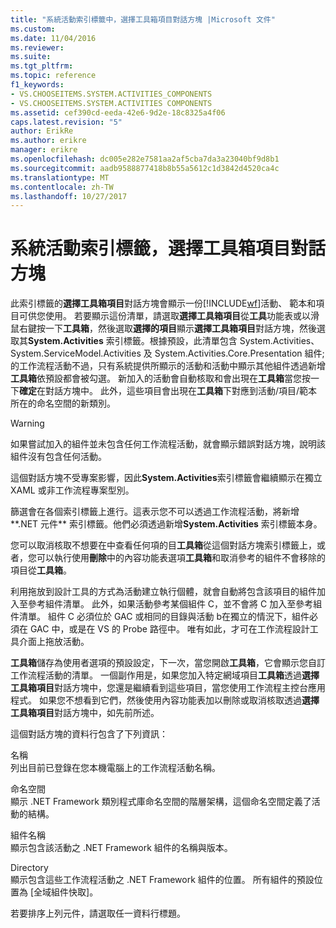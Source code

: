 ```yaml
---
title: "系統活動索引標籤中，選擇工具箱項目對話方塊 |Microsoft 文件"
ms.custom: 
ms.date: 11/04/2016
ms.reviewer: 
ms.suite: 
ms.tgt_pltfrm: 
ms.topic: reference
f1_keywords:
- VS.CHOOSEITEMS.SYSTEM.ACTIVITIES_COMPONENTS
- VS.CHOOSEITEMS.SYSTEM.ACTIVITIES COMPONENTS
ms.assetid: cef390cd-eeda-42e6-9d2e-18c8325a4f06
caps.latest.revision: "5"
author: ErikRe
ms.author: erikre
manager: erikre
ms.openlocfilehash: dc005e282e7581aa2af5cba7da3a23040bf9d8b1
ms.sourcegitcommit: aadb9588877418b8b55a5612c1d3842d4520ca4c
ms.translationtype: MT
ms.contentlocale: zh-TW
ms.lasthandoff: 10/27/2017
---
```

# <a name="systemactivities-tab-choose-toolbox-items-dialog-box"></a>系統活動索引標籤，選擇工具箱項目對話方塊
此索引標籤的**選擇工具箱項目**對話方塊會顯示一份[!INCLUDE[wf](../workflow-designer/includes/wf_md.md)]活動、 範本和項目可供您使用。 若要顯示這份清單，請選取**選擇工具箱項目**從**工具**功能表或以滑鼠右鍵按一下**工具箱**，然後選取**選擇的項目**顯示**選擇工具箱項目**對話方塊，然後選取其**System.Activities**  索引標籤。根據預設，此清單包含 System.Activities、 System.ServiceModel.Activities 及 System.Activities.Core.Presentation 組件; 的工作流程活動不過，只有系統提供所顯示的活動和活動中顯示其他組件透過新增**工具箱**依預設都會被勾選。 新加入的活動會自動核取和會出現在**工具箱**當您按一下**確定**在對話方塊中。 此外，這些項目會出現在**工具箱**下對應到活動/項目/範本所在的命名空間的新類別。  
  
> [!WARNING]
>  如果嘗試加入的組件並未包含任何工作流程活動，就會顯示錯誤對話方塊，說明該組件沒有包含任何活動。  
  
 這個對話方塊不受專案影響，因此**System.Activities**索引標籤會繼續顯示在獨立 XAML 或非工作流程專案型別。  
  
 篩選會在各個索引標籤上進行。這表示您不可以透過工作流程活動，將新增**.NET 元件** 索引標籤。他們必須透過新增**System.Activities**  索引標籤本身。  
  
 您可以取消核取不想要在中查看任何項的目**工具箱**從這個對話方塊索引標籤上，或者，您可以執行使用**刪除**中的內容功能表選項**工具箱**和取消參考的組件不會移除的項目從**工具箱**。  
  
 利用拖放到設計工具的方式為活動建立執行個體，就會自動將包含該項目的組件加入至參考組件清單。 此外，如果活動參考某個組件 C，並不會將 C 加入至參考組件清單。 組件 C 必須位於 GAC 或相同的目錄與活動 b在獨立的情況下，組件必須在 GAC 中，或是在 VS 的 Probe 路徑中。 唯有如此，才可在工作流程設計工具介面上拖放活動。  
  
 **工具箱**儲存為使用者選項的預設設定，下一次，當您開啟**工具箱**，它會顯示您自訂工作流程活動的清單。 一個副作用是，如果您加入特定網域項目**工具箱**透過**選擇工具箱項目**對話方塊中，您還是繼續看到這些項目，當您使用工作流程主控台應用程式。 如果您不想看到它們，然後使用內容功能表加以刪除或取消核取透過**選擇工具箱項目**對話方塊中，如先前所述。  
  
 這個對話方塊的資料行包含了下列資訊：  
  
 名稱  
 列出目前已登錄在您本機電腦上的工作流程活動名稱。  
  
 命名空間  
 顯示 .NET Framework 類別程式庫命名空間的階層架構，這個命名空間定義了活動的結構。  
  
 組件名稱  
 顯示包含該活動之 .NET Framework 組件的名稱與版本。  
  
 Directory  
 顯示包含這些工作流程活動之 .NET Framework 組件的位置。 所有組件的預設位置為 [全域組件快取]。  
  
 若要排序上列元件，請選取任一資料行標題。